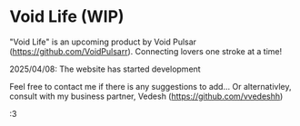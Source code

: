 # Void Life (WIP)
"Void Life" is an upcoming product by Void Pulsar (https://github.com/VoidPulsarr).
Connecting lovers one stroke at a time!

2025/04/08: The website has started development

Feel free to contact me if there is any suggestions to add...
Or alternativley, consult with my business partner, Vedesh (https://github.com/vvedeshh)

:3
